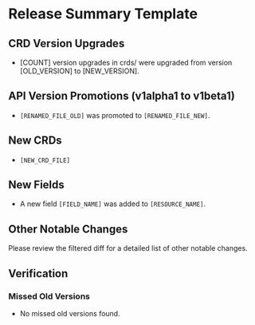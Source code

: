 # Release Summary Template

## CRD Version Upgrades

*   [COUNT] version upgrades in crds/ were upgraded from version [OLD_VERSION] to [NEW_VERSION].

## API Version Promotions (v1alpha1 to v1beta1)

*   `[RENAMED_FILE_OLD]` was promoted to `[RENAMED_FILE_NEW]`.

## New CRDs

*   `[NEW_CRD_FILE]`

## New Fields

*   A new field `[FIELD_NAME]` was added to `[RESOURCE_NAME]`.

## Other Notable Changes

Please review the filtered diff for a detailed list of other notable changes.

## Verification

### Missed Old Versions

*   No missed old versions found.
